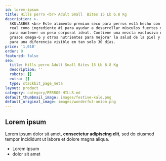 ```yaml
---
id: lorem-ipsum
title: Hills perro <br> Adult Small  Bites 15 Lb 6.8 Kg
description: >-
  SKU:ASB68 <br> Este alimento premium seco para perros está hecho con pollo
  real como ingrediente #1 para ayudar a desarrollar músculos fuertes y magros y
  para mantener un peso corporal ideal. Contiene una mezcla exclusiva de ácidos
  grasos omega-6 y otros nutrientes para mejorar la salud de la piel y pelaje
  para una diferencia visible en tan solo 30 días.
price: '1,010'
order: 0
featured: false
seo:
  title: Hills perro Adult Small Bites 15 Lb 6.8 Kg
  description: ''
  robots: []
  extra: []
  type: stackbit_page_meta
layout: product
category: category/PERROS-HILLS.md
default_thumbnail_image: images/festive-kale.png
default_original_image: images/wonderful-onion.png
---
```

## Lorem ipsum

Lorem ipsum dolor sit amet, **consectetur adipiscing elit**, sed do eiusmod tempor incididunt ut labore et dolore magna aliqua.

- Lorem ipsum
- dolor sit amet